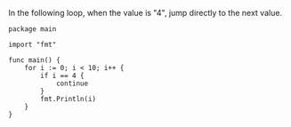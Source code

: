 In the following loop, when the value is "4", jump directly to the next value.

    package main
    
    import "fmt"
    
    func main() {
        for i := 0; i < 10; i++ {
            if i == 4 {
                continue
            }
            fmt.Println(i)
        }
    }
